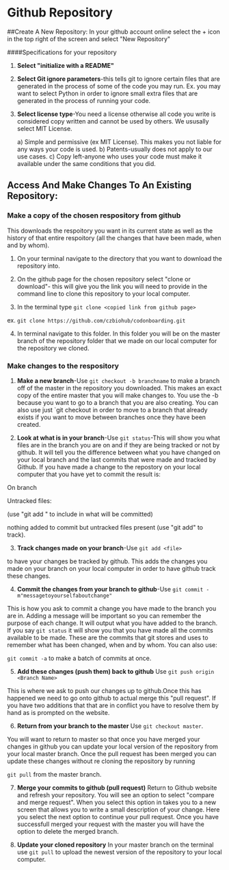 # Github Repository

##Create A New Repository:
In your github account online select the + icon in the top right of the screen and select "New Repository"

####Specifications for your repository
1) **Select "initialize with a README"**

2) **Select Git ignore parameters**-this tells git to ignore certain files that are generated in the process of some of the code you may run. Ex. you may want to select Python in order to ignore small extra files that are generated in the process of running your code. 

3) **Select license type**-You need a license otherwise all code you write is considered copy written and cannot be used by others. We ususally select MIT License.

	a) Simple and permissive (ex MIT License). This makes you not liable for any ways your code is used. 
	b) Patents-usually does not apply to our use cases.
	c) Copy left-anyone who uses your code must make it available under the same conditions that you did. 
	
## Access And Make Changes To An Existing Repository:

### Make a copy of the chosen respository from github

This downloads the respoitory you want in its current state as well as the history of that entire respoitory (all the changes that have been made, when and by whom). 

1) On your terminal navigate to the directory that you want to download the repository into.

2) On the github page for the chosen repository select "clone or download"- this will give you the link you will need to provide in the command line to clone this repository to your local computer. 

3) In the terminal type `git clone <copied link from github page>` 

ex. `git clone https://github.com/czbiohub/codonboarding.git`

4) In terminal navigate to this folder. In this folder you will be on the master branch of the repository folder that we made on our local computer for the repository we cloned. 

### Make changes to the respository 

1) **Make a new branch**-Use `git checkout -b branchname` to make a branch off of the master in the repository you downloaded. This makes an exact copy of the entire master that you will make changes to. You use the -b because you want to go to a branch that you are also creating. You can also use just `git checkout <branchname> in order to move to a branch that already exists if you want to move between branches once they have been created.  

2) **Look at what is in your branch**-Use `git status`-This will show you what files are in the branch you are on and if they are being tracked or not by github. It will tell you the difference between what you have changed on your local branch and the last commits that were made and tracked by Github. If you have made a change to the repostory on your local computer that you have yet to commit the result is:

On branch <branch name>

Untracked files:

(use "git add <file name>" to include in what will be committed)


<untracked file or change>

nothing added to commit but untracked files present (use "git add" to track).

3) **Track changes made on your branch**-Use  `git add <file>`  

to have your changes be tracked by github. This adds the changes you made on your branch on your local computer in order to have github track these changes. 

4) **Commit the changes from your branch to github**-Use `git commit -m"messagetoyourselfaboutchange" ` 

This is how you ask to commit a change you have made to the branch you are in. Adding a message will be important so you can remember the purpose of each change. It will output what you have added to the branch. If you say `git status` it will show you that you have made all the commits available to be made. These are the commits that git stores and uses to remember what has been changed, when and by whom. You can also use:

 `git commit -a`
 to make a batch of commits at once. 

5) **Add these changes (push them) back to github** Use `git push origin <Branch Name>` 

This is where we ask to push our changes up to github.Once this has happened we need to go onto github to actual merge this "pull request". If you have two additions that that are in conflict you have to resolve them by hand as is prompted on the website. 

6) **Return from your branch to the master** Use `git checkout master`. 

You will want to return to master so that once you have merged your changes in github you can update your local version of the repository from your local master branch. Once the pull request has been merged you can update these changes without re cloning the repository by running 

`git pull` from the master branch. 

7) **Merge your commits to github (pull request)** Return to Github website and refresh your repository. You will see an option to select "compare and merge request". When you select this option in takes you to a new screen that allows you to write a small description of your change. Here you select the next option to continue your pull request. Once you have successfull merged your request with the master you will have the option to delete the merged branch.

8) **Update your cloned repository** In your master branch on the terminal use `git pull` to upload the newest version of the repository to your local computer. 




